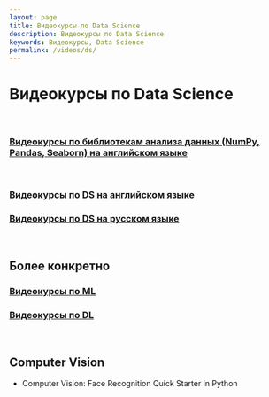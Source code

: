 ```yaml
---
layout: page
title: Видеокурсы по Data Science
description: Видеокурсы по Data Science
keywords: Видеокурсы, Data Science
permalink: /videos/ds/
---
```


# Видеокурсы по Data Science

<br/>

### [Видеокурсы по библиотекам анализа данных (NumPy, Pandas, Seaborn) на английском языке](/videos/ds/libs/en/)

<br/>

### [Видеокурсы по DS на английском языке](/videos/ds/en/)

### [Видеокурсы по DS на русском языке](/videos/ds/ru/)

<br/>

## Более конкретно

### [Видеокурсы по ML](/videos/ds/ml/)

### [Видеокурсы по DL](/videos/ds/dl/)

<br/>

## Computer Vision

- Computer Vision: Face Recognition Quick Starter in Python
